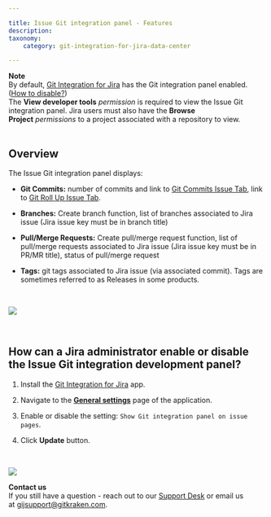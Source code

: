 ```yaml
---

title: Issue Git integration panel - Features
description:
taxonomy:
    category: git-integration-for-jira-data-center

---
```


<div class="bbb-callout bbb--note">
    <div class="irow">
    <div class="ilogobox">
        <span class="logoimg"></span>
    </div>
    <div class="imsgbox">
        <b>Note</b><br>
        By default, <a href='https://marketplace.atlassian.com/4984'>Git Integration for Jira</a> has the Git integration panel enabled. (<a href='#how-can-a-jira-administrator-enable-or-disable-the-issue-git-integration-development-panel'>How to disable?</a>)
    </div>
    </div>
</div>

<div class="bbb-callout bbb--alert">
    <div class="irow">
    <div class="ilogobox">
        <span class="logoimg"></span>
    </div>
    <div class="imsgbox">
        The <b>View developer tools</b> <i>permission</i> is required to view the Issue Git integration panel. Jira users must also have the <b>Browse Project</b> <i>permissions</i> to a project associated with a repository to view.
    </div>
    </div>
</div>
<br>

## Overview

The Issue Git integration panel displays:

*   **Git Commits:** number of commits and link to [Git Commits Issue Tab](/git-integration-for-jira-data-center/git-commits-tab-gij-self-managed), link to [Git Roll Up Issue Tab](/git-integration-for-jira-data-center/git-roll-up-tab-docs-gij-self-managed).

*   **Branches:** Create branch function, list of branches associated to Jira issue (Jira issue key must be in branch title)

*   **Pull/Merge Requests:** Create pull/merge request function, list of pull/merge requests associated to Jira issue (Jira issue key must be in PR/MR title), status of pull/merge request

*   **Tags:** git tags associated to Jira issue (via associated commit). Tags are sometimes referred to as Releases in some products.

<br>

![](/wp-content-uploads/gij-gitserver-git-integration-panel-view.png)

<br>

## How can a Jira administrator enable or disable the Issue Git integration development panel?

1.  Install the [Git Integration for Jira](https://marketplace.atlassian.com/4984) app.

2.  Navigate to the [**General settings**](/git-integration-for-jira-data-center/general-settings-docs-gij-self-managed) page of the application.

3.  Enable or disable the setting: `Show Git integration panel on issue pages`.

4.  Click **Update** button.

<br>

![](/wp-content/uploads/gij-gitserver-gencfg-dev-panel-sel.png)

<div class="bbb-callout bbb--info">
    <div class="irow">
    <div class="ilogobox">
        <span class="logoimg"></span>
    </div>
    <div class="imsgbox">
        <b>Contact us</b><br>
        If you still have a question - reach out to our <a href='https://help.gitkraken.com/git-integration-for-jira-data-center/gij-self-hosted-contact-support/'>Support Desk</a> or email us at <a href='mailto:gijsupport@gitkraken.com'>gijsupport@gitkraken.com</a>.
    </div>
    </div>
</div>
<br>

